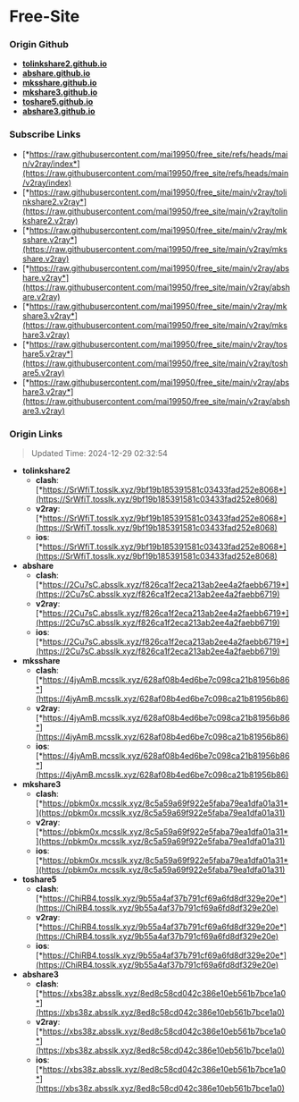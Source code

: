 # Free-Site

### Origin Github

- [**tolinkshare2.github.io**](https://github.com/tolinkshare2/tolinkshare2.github.io)
- [**abshare.github.io**](https://github.com/abshare/abshare.github.io)
- [**mksshare.github.io**](https://github.com/mksshare/mksshare.github.io)
- [**mkshare3.github.io**](https://github.com/mkshare3/mkshare3.github.io)
- [**toshare5.github.io**](https://github.com/toshare5/toshare5.github.io)
- [**abshare3.github.io**](https://github.com/abshare3/abshare3.github.io)

### Subscribe Links

- [*https://raw.githubusercontent.com/mai19950/free_site/refs/heads/main/v2ray/index*](https://raw.githubusercontent.com/mai19950/free_site/refs/heads/main/v2ray/index)
- [*https://raw.githubusercontent.com/mai19950/free_site/main/v2ray/tolinkshare2.v2ray*](https://raw.githubusercontent.com/mai19950/free_site/main/v2ray/tolinkshare2.v2ray)
- [*https://raw.githubusercontent.com/mai19950/free_site/main/v2ray/mksshare.v2ray*](https://raw.githubusercontent.com/mai19950/free_site/main/v2ray/mksshare.v2ray)
- [*https://raw.githubusercontent.com/mai19950/free_site/main/v2ray/abshare.v2ray*](https://raw.githubusercontent.com/mai19950/free_site/main/v2ray/abshare.v2ray)
- [*https://raw.githubusercontent.com/mai19950/free_site/main/v2ray/mkshare3.v2ray*](https://raw.githubusercontent.com/mai19950/free_site/main/v2ray/mkshare3.v2ray)
- [*https://raw.githubusercontent.com/mai19950/free_site/main/v2ray/toshare5.v2ray*](https://raw.githubusercontent.com/mai19950/free_site/main/v2ray/toshare5.v2ray)
- [*https://raw.githubusercontent.com/mai19950/free_site/main/v2ray/abshare3.v2ray*](https://raw.githubusercontent.com/mai19950/free_site/main/v2ray/abshare3.v2ray)

### Origin Links

> Updated Time: 2024-12-29 02:32:54

- **tolinkshare2**
  - **clash**: [*https://SrWfiT.tosslk.xyz/9bf19b185391581c03433fad252e8068*](https://SrWfiT.tosslk.xyz/9bf19b185391581c03433fad252e8068)
  - **v2ray**: [*https://SrWfiT.tosslk.xyz/9bf19b185391581c03433fad252e8068*](https://SrWfiT.tosslk.xyz/9bf19b185391581c03433fad252e8068)
  - **ios**: [*https://SrWfiT.tosslk.xyz/9bf19b185391581c03433fad252e8068*](https://SrWfiT.tosslk.xyz/9bf19b185391581c03433fad252e8068)
- **abshare**
  - **clash**: [*https://2Cu7sC.absslk.xyz/f826ca1f2eca213ab2ee4a2faebb6719*](https://2Cu7sC.absslk.xyz/f826ca1f2eca213ab2ee4a2faebb6719)
  - **v2ray**: [*https://2Cu7sC.absslk.xyz/f826ca1f2eca213ab2ee4a2faebb6719*](https://2Cu7sC.absslk.xyz/f826ca1f2eca213ab2ee4a2faebb6719)
  - **ios**: [*https://2Cu7sC.absslk.xyz/f826ca1f2eca213ab2ee4a2faebb6719*](https://2Cu7sC.absslk.xyz/f826ca1f2eca213ab2ee4a2faebb6719)
- **mksshare**
  - **clash**: [*https://4jyAmB.mcsslk.xyz/628af08b4ed6be7c098ca21b81956b86*](https://4jyAmB.mcsslk.xyz/628af08b4ed6be7c098ca21b81956b86)
  - **v2ray**: [*https://4jyAmB.mcsslk.xyz/628af08b4ed6be7c098ca21b81956b86*](https://4jyAmB.mcsslk.xyz/628af08b4ed6be7c098ca21b81956b86)
  - **ios**: [*https://4jyAmB.mcsslk.xyz/628af08b4ed6be7c098ca21b81956b86*](https://4jyAmB.mcsslk.xyz/628af08b4ed6be7c098ca21b81956b86)
- **mkshare3**
  - **clash**: [*https://pbkm0x.mcsslk.xyz/8c5a59a69f922e5faba79ea1dfa01a31*](https://pbkm0x.mcsslk.xyz/8c5a59a69f922e5faba79ea1dfa01a31)
  - **v2ray**: [*https://pbkm0x.mcsslk.xyz/8c5a59a69f922e5faba79ea1dfa01a31*](https://pbkm0x.mcsslk.xyz/8c5a59a69f922e5faba79ea1dfa01a31)
  - **ios**: [*https://pbkm0x.mcsslk.xyz/8c5a59a69f922e5faba79ea1dfa01a31*](https://pbkm0x.mcsslk.xyz/8c5a59a69f922e5faba79ea1dfa01a31)
- **toshare5**
  - **clash**: [*https://ChiRB4.tosslk.xyz/9b55a4af37b791cf69a6fd8df329e20e*](https://ChiRB4.tosslk.xyz/9b55a4af37b791cf69a6fd8df329e20e)
  - **v2ray**: [*https://ChiRB4.tosslk.xyz/9b55a4af37b791cf69a6fd8df329e20e*](https://ChiRB4.tosslk.xyz/9b55a4af37b791cf69a6fd8df329e20e)
  - **ios**: [*https://ChiRB4.tosslk.xyz/9b55a4af37b791cf69a6fd8df329e20e*](https://ChiRB4.tosslk.xyz/9b55a4af37b791cf69a6fd8df329e20e)
- **abshare3**
  - **clash**: [*https://xbs38z.absslk.xyz/8ed8c58cd042c386e10eb561b7bce1a0*](https://xbs38z.absslk.xyz/8ed8c58cd042c386e10eb561b7bce1a0)
  - **v2ray**: [*https://xbs38z.absslk.xyz/8ed8c58cd042c386e10eb561b7bce1a0*](https://xbs38z.absslk.xyz/8ed8c58cd042c386e10eb561b7bce1a0)
  - **ios**: [*https://xbs38z.absslk.xyz/8ed8c58cd042c386e10eb561b7bce1a0*](https://xbs38z.absslk.xyz/8ed8c58cd042c386e10eb561b7bce1a0)
